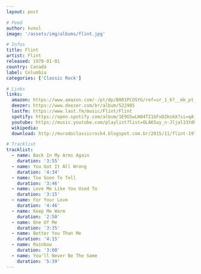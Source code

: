 ```yaml
---
layout: post

# Feed
author: kvnol
image: '/assets/img/albums/flint.jpg'

# Infos
title: Flint
artist: Flint
released: 1978-01-01
country: Canadá
label: Columbia
categories: ['Classic Rock']

# Links
links:
  amazon: https://www.amazon.com/-/pt/dp/B001PCOSYG/ref=sr_1_6?__mk_pt_BR=%C3%85M%C3%85%C5%BD%C3%95%C3%91&dchild=1&keywords=flint&qid=1615432781&s=music&sr=1-6
  deezer: https://www.deezer.com/br/album/522985
  lastfm: https://www.last.fm/music/Flint/Flint
  spotify: https://open.spotify.com/album/1E9G5wLN04TI1bFxD2kskX?si=qA1QvX6RQLK_CO_cpk9CNw
  youtube: https://music.youtube.com/playlist?list=OLAK5uy_n-Jljal33YdUwQCXDFL1ygKYN4PhdCHmM
  wikipedia:
  download: http://murodoclassicrock4.blogspot.com.br/2015/11/flint-1978.html

# Tracklist
tracklist:
  - name: Back In My Arms Again
    duration: '3:55'
  - name: You Got It All Wrong
    duration: '4:34'
  - name: Too Soon To Tell
    duration: '3:46'
  - name: Love Me Like You Used To
    duration: '3:15'
  - name: For Your Love
    duration: '4:46'
  - name: Keep Me Warm
    duration: '2:50'
  - name: One Of Me
    duration: '3:35'
  - name: Better You Than Me
    duration: '4:15'
  - name: Rainbow
    duration: '3:00'
  - name: You'll Never Be The Same
    duration: '5:39'
---
```

